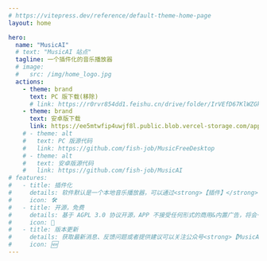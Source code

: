 ```yaml
---
# https://vitepress.dev/reference/default-theme-home-page
layout: home

hero:
  name: "MusicAI"
  # text: "MusicAI 站点"
  tagline: 一个插件化的音乐播放器
  # image:
  #   src: /img/home_logo.jpg
  actions:
    - theme: brand
      text: PC 版下载(移除)
      # link: https://r0rvr854dd1.feishu.cn/drive/folder/IrVEfD67KlWZGkdqwjecLHFNnBb
    - theme: brand
      text: 安卓版下载
      link: https://ee5mtwfip4uwjf8l.public.blob.vercel-storage.com/app-arm64-v8a-release%20%281%29-rIRtylUT1t2Rw0nJ3PxytPZLnd2u5h.apk
    # - theme: alt
    #   text: PC 版源代码
    #   link: https://github.com/fish-job/MusicFreeDesktop
    # - theme: alt
    #   text: 安卓版源代码
    #   link: https://github.com/fish-job/MusicAI
# features:
#   - title: 插件化
#     details: 软件默认是一个本地音乐播放器，可以通过<strong>【插件】</strong>自定义源。
#     icon: 🛠️
#   - title: 开源，免费
#     details: 基于 AGPL 3.0 协议开源，APP 不接受任何形式的商用&内置广告，将会一直保持免费，仅供学习参考。<br /><br /><strong>如遇到付费购买或 APP 内付费版本，请勿购买！！！</strong>
#     icon: 💖
#   - title: 版本更新
#     details: 获取最新消息、反馈问题或者提供建议可以关注公众号<strong>【MusicAI】</strong>。不定期更新（尽量保证更新频率）。<br /><strong>除公众号及 Github 外，无任何发布渠道；如在应用市场或其他途径发现同名应用请谨慎下载，防止上当受骗！！！</strong>
#     icon: 🆕
---
```

